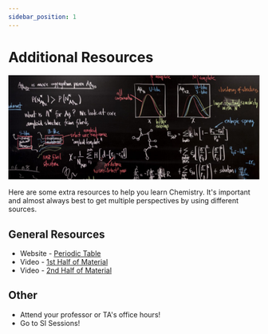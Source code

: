 ```yaml
---
sidebar_position: 1
---
```


# Additional Resources

![Chemistry Resources](/static/img/chemistry-resource.jpg)

Here are some extra resources to help you learn Chemistry. It's important and almost always best to get multiple perspectives by using different sources.

## General Resources

- Website - [Periodic Table]()
- Video - [1st Half of Material]()
- Video - [2nd Half of Material]()

## Other

- Attend your professor or TA's office hours!
- Go to SI Sessions!

<!-- Update SI Sessions later on with link and add more resources -->